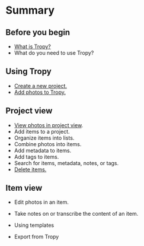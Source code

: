 # Summary

## Before you begin
* [What is Tropy?](/beginning/README.md)
* What do you need to use Tropy?

## Using Tropy
* [Create a new project.](/using_tropy/create_project.md)
* [Add photos to Tropy.](/using_tropy/add_files.md)

## Project view
* [View photos in project view](/using_tropy/project_view/view_photos.md).
* Add items to a project.
* Organize items into lists.
* Combine photos into items.
* Add metadata to items.
* Add tags to items.
* Search for items, metadata, notes, or tags.
* [Delete items.](/project_view/delete_photos.md)

## Item view
* Edit photos in an item.
* Take notes on or transcribe the content of an item.

* Using templates

* Export from Tropy




